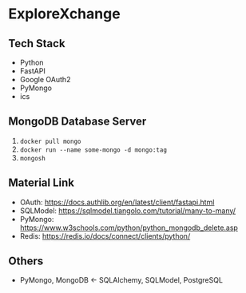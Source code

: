 # ExploreXchange

## Tech Stack
- Python
- FastAPI
- Google OAuth2
- PyMongo
- ics

## MongoDB Database Server
1. ```docker pull mongo```
2. ```docker run --name some-mongo -d mongo:tag```
3. ```mongosh```

## Material Link
- OAuth: https://docs.authlib.org/en/latest/client/fastapi.html
- SQLModel: https://sqlmodel.tiangolo.com/tutorial/many-to-many/
- PyMongo: https://www.w3schools.com/python/python_mongodb_delete.asp
- Redis: https://redis.io/docs/connect/clients/python/

## Others
- PyMongo, MongoDB <- SQLAlchemy, SQLModel, PostgreSQL

